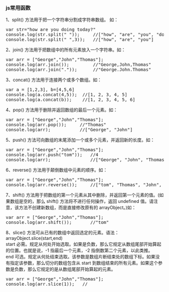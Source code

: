 
### js常用函数
1、split() 方法用于把一个字符串分割成字符串数组。 如：
<pre>var str="how are you doing today?"
console.log(str.split(" "));     //["how", "are", "you", "doing", "today?"]
console.log(str.split(" ",3));   //["how", "are", "you"]
</pre>
2、join() 方法用于把数组中的所有元素放入一个字符串。如：
<pre>var arr = ["George","John","Thomas"];
console.log(arr.join());         //"George,John,Thomas"
console.log(arr.join("."));      //"George.John.Thomas"
</pre>
3、concat() 方法用于连接两个或多个数组。如：
<pre>var a = [1,2,3], b=[4,5,6]
console.log(a.concat(4,5));  //[1, 2, 3, 4, 5]
console.log(a.concat(b));    //[1, 2, 3, 4, 5, 6]
</pre>
4、pop() 方法用于删除并返回数组的最后一个元素。如：
<pre>var arr = ["George","John","Thomas"];
console.log(arr.pop());     //"Thomas"
console.log(arr);           //["George", "John"]
</pre>
5、push() 方法可向数组的末尾添加一个或多个元素，并返回新的长度。如：
<pre>var arr = ["George","John","Thomas"];
console.log(arr.push("tom"));   //4
console.log(arr);               //["George", "John", "Thomas", "tom"]
</pre>
6、reverse() 方法用于颠倒数组中元素的顺序。如：
<pre>var arr = ["George","John","Thomas"];
console.log(arr.reverse());     //["tom", "Thomas", "John", "George"]
</pre>
7、shift() 方法用于把数组的第一个元素从其中删除，并返回第一个元素的值。(如果数组是空的，那么 shift() 方法将不进行任何操作，返回 undefined 值。请注意，该方法不创建新数组，而是直接修改原有的 arrayObject。)如：
<pre>var arr = ["George","John","Thomas"];
console.log(arr.shift());       //"tom"
</pre>
8、slice() 方法可从已有的数组中返回选定的元素。语法：arrayObject.slice(start,end)<br>
start	必需。规定从何处开始选取。如果是负数，那么它规定从数组尾部开始算起的位置。也就是说，-1 指最后一个元素，-2 指倒数第二个元素，以此类推。<br>
end	可选。规定从何处结束选取。该参数是数组片断结束处的数组下标。如果没有指定该参数，那么切分的数组包含从 start 到数组结束的所有元素。如果这个参数是负数，那么它规定的是从数组尾部开始算起的元素。
<pre>var arr = ["George","John","Thomas"];
console.log(arr.slice(1));   //
</pre>